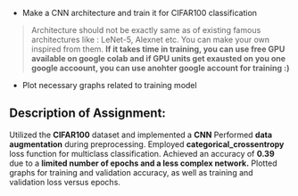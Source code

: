 * Make a CNN architecture and train it for CIFAR100 classification
> Architecture should not be exactly same as of existing famous architectures like : LeNet-5, Alexnet etc. You can make your own inspired from them.
> **If it takes time in training, you can use free GPU available on google colab and if GPU units get exausted on you one google accoount, you can use anohter google account for training :)**
* Plot necessary graphs related to training model
  

## Description of Assignment:
Utilized the **CIFAR100** dataset and implemented a **CNN**
Performed **data augmentation** during preprocessing.
Employed **categorical_crossentropy** loss function for multiclass classification.
Achieved an accuracy of **0.39** due to a **limited number of epochs and a less complex network.**
Plotted graphs for training and validation accuracy, as well as training and validation loss versus epochs.
